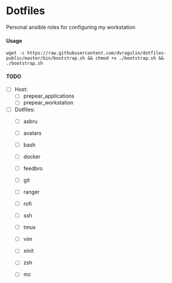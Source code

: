 # Dotfiles

Personal ansible roles for configuring my workstation

#### Usage
```
wget -c https://raw.githubusercontent.com/dvragulin/dotfiles-public/master/bin/bootstrap.sh && chmod +x ./bootstrap.sh && ./bootstrap.sh
```

#### TODO
- [ ] Host:
    - [ ] prepear_applications
    - [ ] prepear_workstation

- [ ] Dotfiles:
    - [ ] asbru
    - [ ] avatars
    - [ ] bash
    - [ ] docker
    - [ ] feedbro
    - [ ] git
    - [ ] ranger
    - [ ] rofi
    - [ ] ssh
    - [ ] tmux
    - [ ] vim
    - [ ] xinit
    - [ ] zsh
    - [ ] mc

